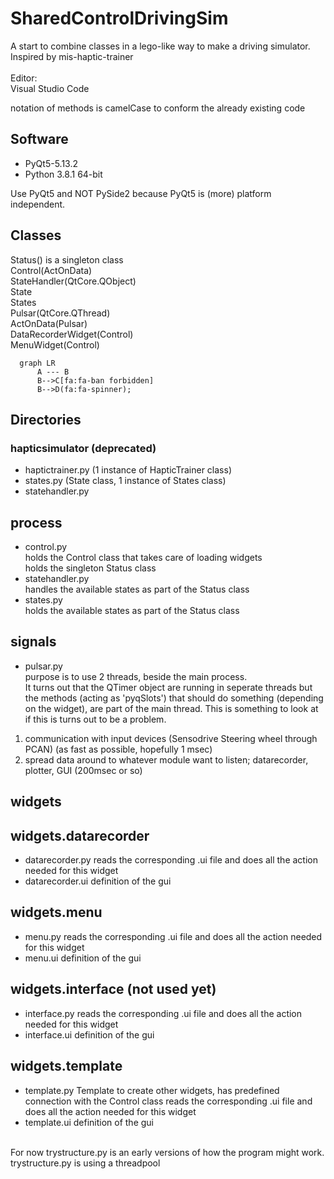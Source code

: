 # SharedControlDrivingSim

A start to combine classes in a lego-like way to make a driving simulator.<br>
Inspired by mis-haptic-trainer
<br><br>
Editor:<br>
Visual Studio Code

notation of methods is camelCase to conform the already existing code

## Software<br>
* PyQt5-5.13.2<br>
* Python 3.8.1 64-bit<br>

Use PyQt5 and NOT PySide2 because PyQt5 is (more) platform independent.<br>

## Classes
Status() is a singleton class <br>
Control(ActOnData) <br>
StateHandler(QtCore.QObject) <br>
State <br>
States <br>
Pulsar(QtCore.QThread) <br>
ActOnData(Pulsar) <br>
DataRecorderWidget(Control) <br>
MenuWidget(Control) <br>

```mermaid
  graph LR
      A --- B
      B-->C[fa:fa-ban forbidden]
      B-->D(fa:fa-spinner);
```
## Directories

### hapticsimulator (deprecated)

* haptictrainer.py (1 instance of HapticTrainer class) 
* states.py (State class, 1 instance of States class)
* statehandler.py

## process

* control.py <br>
holds the Control class that takes care of loading widgets <br> holds the singleton Status class
* statehandler.py <br>
handles the available states as part of the Status class
* states.py <br>
holds the available states as part of the Status class

## signals

* pulsar.py <br>
purpose is to use 2 threads, beside the main process.<br>
It turns out that the QTimer object are running in seperate threads but the methods (acting as 'pyqSlots') that should do something (depending on the widget), are part of the main thread. This is something to look at if this is turns out to be a problem.
1. communication with input devices (Sensodrive Steering wheel through PCAN) (as fast as possible, hopefully 1 msec)
2. spread data around to whatever module want to listen; datarecorder, plotter, GUI (200msec or so)

## widgets
## widgets.datarecorder
* datarecorder.py
reads the corresponding .ui file and does all the action needed for this widget
* datarecorder.ui
definition of the gui

## widgets.menu
* menu.py
reads the corresponding .ui file and does all the action needed for this widget
* menu.ui
definition of the gui

## widgets.interface (not used yet)
* interface.py
reads the corresponding .ui file and does all the action needed for this widget
* interface.ui
definition of the gui

## widgets.template
* template.py
Template to create other widgets, has predefined connection with the Control class
reads the corresponding .ui file and does all the action needed for this widget
* template.ui
definition of the gui


<br>
For now trystructure.py is an early versions of how the program might work. <br>
trystructure.py is using a threadpool
